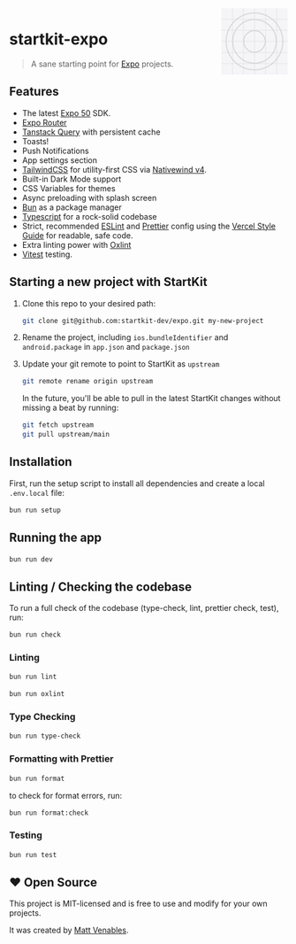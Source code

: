 <img src="./assets/images/icon.png" align="right" width="120" height="120" />

# startkit-expo

> A sane starting point for [Expo](https://expo.dev) projects.

## Features

- The latest [Expo 50](https://expo.dev) SDK.
- [Expo Router](https://docs.expo.dev/router/introduction/)
- [Tanstack Query](https://tanstack.com/query/v5) with persistent cache
- Toasts!
- Push Notifications
- App settings section
- [TailwindCSS](https://tailwindcss.com/) for utility-first CSS via [Nativewind v4](https://www.nativewind.dev/v4/overview).
- Built-in Dark Mode support
- CSS Variables for themes
- Async preloading with splash screen
- [Bun](https://bun.sh) as a package manager
- [Typescript](https://www.typescriptlang.org/) for a rock-solid codebase
- Strict, recommended [ESLint](https://eslint.org/) and [Prettier](https://prettier.io/) config using the [Vercel Style Guide](https://github.com/vercel/style-guide) for readable, safe code.
- Extra linting power with [Oxlint](https://oxc-project.github.io)
- [Vitest](https://vitest.dev) testing.

## Starting a new project with StartKit

1. Clone this repo to your desired path:

   ```sh
   git clone git@github.com:startkit-dev/expo.git my-new-project
   ```

2. Rename the project, including `ios.bundleIdentifier` and `android.package` in `app.json` and `package.json`

3. Update your git remote to point to StartKit as `upstream`

   ```sh
   git remote rename origin upstream
   ```

   In the future, you'll be able to pull in the latest StartKit changes without
   missing a beat by running:

   ```sh
   git fetch upstream
   git pull upstream/main
   ```

## Installation

First, run the setup script to install all dependencies and create a local `.env.local` file:

```sh
bun run setup
```

## Running the app

```sh
bun run dev
```

## Linting / Checking the codebase

To run a full check of the codebase (type-check, lint, prettier check, test), run:

```sh
bun run check
```

### Linting

```sh
bun run lint
```

```sh
bun run oxlint
```

### Type Checking

```sh
bun run type-check
```

### Formatting with Prettier

```sh
bun run format
```

to check for format errors, run:

```sh
bun run format:check
```

### Testing

```sh
bun run test
```

## ❤️ Open Source

This project is MIT-licensed and is free to use and modify for your own projects.

It was created by [Matt Venables](https://venabl.es).
